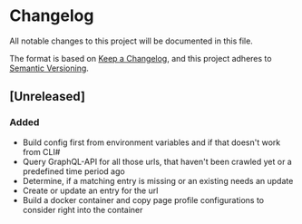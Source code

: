 # Changelog
All notable changes to this project will be documented in this file.

The format is based on [Keep a Changelog](https://keepachangelog.com/en/1.0.0/),
and this project adheres to [Semantic Versioning](https://semver.org/spec/v2.0.0.html).

## [Unreleased]
### Added
-   Build config first from environment variables and if that doesn't work from CLI#
-   Query GraphQL-API for all those urls, that haven't been crawled yet or a predefined time period ago
-   Determine, if a matching entry is missing or an existing needs an update
-   Create or update an entry for the url
-   Build a docker container and copy page profile configurations to consider right into the container
